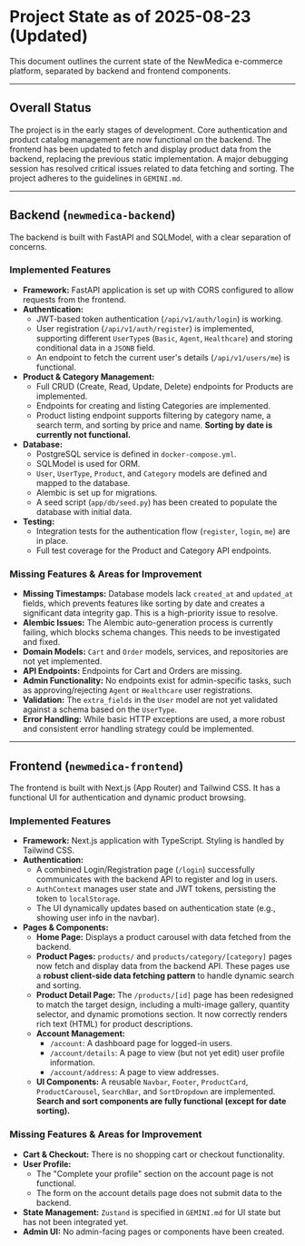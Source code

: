 # Project State as of 2025-08-23 (Updated)

This document outlines the current state of the NewMedica e-commerce platform, separated by backend and frontend components.

---

## Overall Status

The project is in the early stages of development. Core authentication and product catalog management are now functional on the backend. The frontend has been updated to fetch and display product data from the backend, replacing the previous static implementation. A major debugging session has resolved critical issues related to data fetching and sorting. The project adheres to the guidelines in `GEMINI.md`.

---

## Backend (`newmedica-backend`)

The backend is built with FastAPI and SQLModel, with a clear separation of concerns.

### Implemented Features

*   **Framework:** FastAPI application is set up with CORS configured to allow requests from the frontend.
*   **Authentication:**
    *   JWT-based token authentication (`/api/v1/auth/login`) is working.
    *   User registration (`/api/v1/auth/register`) is implemented, supporting different `UserType`s (`Basic`, `Agent`, `Healthcare`) and storing conditional data in a `JSONB` field.
    *   An endpoint to fetch the current user's details (`/api/v1/users/me`) is functional.
*   **Product & Category Management:**
    *   Full CRUD (Create, Read, Update, Delete) endpoints for Products are implemented.
    *   Endpoints for creating and listing Categories are implemented.
    *   Product listing endpoint supports filtering by category name, a search term, and sorting by price and name. **Sorting by date is currently not functional.**
*   **Database:**
    *   PostgreSQL service is defined in `docker-compose.yml`.
    *   SQLModel is used for ORM.
    *   `User`, `UserType`, `Product`, and `Category` models are defined and mapped to the database.
    *   Alembic is set up for migrations.
    *   A seed script (`app/db/seed.py`) has been created to populate the database with initial data.
*   **Testing:**
    *   Integration tests for the authentication flow (`register`, `login`, `me`) are in place.
    *   Full test coverage for the Product and Category API endpoints.

### Missing Features & Areas for Improvement

*   **Missing Timestamps:** Database models lack `created_at` and `updated_at` fields, which prevents features like sorting by date and creates a significant data integrity gap. This is a high-priority issue to resolve.
*   **Alembic Issues:** The Alembic auto-generation process is currently failing, which blocks schema changes. This needs to be investigated and fixed.
*   **Domain Models:** `Cart` and `Order` models, services, and repositories are not yet implemented.
*   **API Endpoints:** Endpoints for Cart and Orders are missing.
*   **Admin Functionality:** No endpoints exist for admin-specific tasks, such as approving/rejecting `Agent` or `Healthcare` user registrations.
*   **Validation:** The `extra_fields` in the `User` model are not yet validated against a schema based on the `UserType`.
*   **Error Handling:** While basic HTTP exceptions are used, a more robust and consistent error handling strategy could be implemented.

---

## Frontend (`newmedica-frontend`)

The frontend is built with Next.js (App Router) and Tailwind CSS. It has a functional UI for authentication and dynamic product browsing.

### Implemented Features

*   **Framework:** Next.js application with TypeScript. Styling is handled by Tailwind CSS.
*   **Authentication:**
    *   A combined Login/Registration page (`/login`) successfully communicates with the backend API to register and log in users.
    *   `AuthContext` manages user state and JWT tokens, persisting the token to `localStorage`.
    *   The UI dynamically updates based on authentication state (e.g., showing user info in the navbar).
*   **Pages & Components:**
    *   **Home Page:** Displays a product carousel with data fetched from the backend.
    *   **Product Pages:** `products/` and `products/category/[category]` pages now fetch and display data from the backend API. These pages use a **robust client-side data fetching pattern** to handle dynamic search and sorting.
    *   **Product Detail Page:** The `/products/[id]` page has been redesigned to match the target design, including a multi-image gallery, quantity selector, and dynamic promotions section. It now correctly renders rich text (HTML) for product descriptions.
    *   **Account Management:**
        *   `/account`: A dashboard page for logged-in users.
        *   `/account/details`: A page to view (but not yet edit) user profile information.
        *   `/account/address`: A page to view addresses.
    *   **UI Components:** A reusable `Navbar`, `Footer`, `ProductCard`, `ProductCarousel`, `SearchBar`, and `SortDropdown` are implemented. **Search and sort components are fully functional (except for date sorting).**

### Missing Features & Areas for Improvement

*   **Cart & Checkout:** There is no shopping cart or checkout functionality.
*   **User Profile:**
    *   The "Complete your profile" section on the account page is not functional.
    *   The form on the account details page does not submit data to the backend.
*   **State Management:** `Zustand` is specified in `GEMINI.md` for UI state but has not been integrated yet.
*   **Admin UI:** No admin-facing pages or components have been created.
